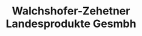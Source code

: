 ---
title: "Walchshofer-Zehetner Landesprodukte Gesmbh"
url: /schiedlberg/walchshofer-zehetner-landesprodukte-gesmbh/
shop: Lebensmittel
---